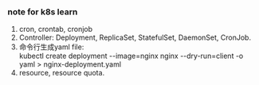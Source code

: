 ### note for k8s learn

1. cron, crontab, cronjob
2. Controller: Deployment, ReplicaSet, StatefulSet, DaemonSet, CronJob.
3. 命令行生成yaml file:    
   kubectl create deployment --image=nginx nginx --dry-run=client -o yaml > nginx-deployment.yaml
4. resource, resource quota.

